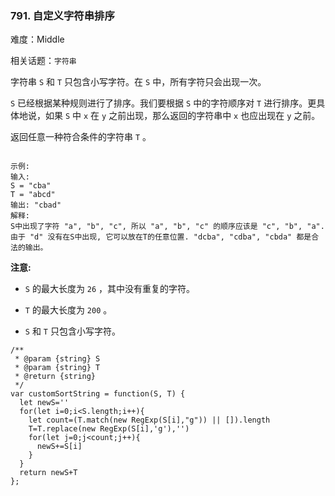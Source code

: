 ### 791. 自定义字符串排序

难度：Middle

相关话题：`字符串`

字符串 `S` 和  `T`  只包含小写字符。在 `S` 中，所有字符只会出现一次。



 `S`  已经根据某种规则进行了排序。我们要根据 `S` 中的字符顺序对 `T` 进行排序。更具体地说，如果 `S` 中 `x` 在 `y` 之前出现，那么返回的字符串中 `x` 也应出现在 `y` 之前。



返回任意一种符合条件的字符串 `T` 。



```

示例:
输入:
S = "cba"
T = "abcd"
输出: "cbad"
解释: 
S中出现了字符 "a", "b", "c", 所以 "a", "b", "c" 的顺序应该是 "c", "b", "a". 
由于 "d" 没有在S中出现, 它可以放在T的任意位置. "dcba", "cdba", "cbda" 都是合法的输出。
```


**注意:** 




* `S` 的最大长度为 `26` ，其中没有重复的字符。

* `T` 的最大长度为 `200` 。

* `S` 和 `T` 只包含小写字符。




```
/**
 * @param {string} S
 * @param {string} T
 * @return {string}
 */
var customSortString = function(S, T) {
  let newS=''
  for(let i=0;i<S.length;i++){
    let count=(T.match(new RegExp(S[i],"g")) || []).length
    T=T.replace(new RegExp(S[i],'g'),'')
    for(let j=0;j<count;j++){
      newS+=S[i]
    }
  }
  return newS+T
};
```


